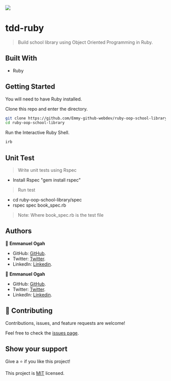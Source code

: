 ![](https://img.shields.io/badge/Microverse-blueviolet)

# tdd-ruby

> Build school library using Object Oriented Programming in Ruby.


## Built With

- Ruby

## Getting Started

You will need to have Ruby installed.

Clone this repo and enter the directory.

```bash
git clone https://github.com/Emmy-github-webdev/ruby-oop-school-library
cd ruby-oop-school-library
```

Run the Interactive Ruby Shell.

```bash
irb
```

## Unit Test
> Write unit tests using Rspec
- Install Rspec "gem install rspec"
> Run test 
- cd ruby-oop-school-library/spec
- rspec spec book_spec.rb
> Note: Where book_spec.rb is the test file

## Authors

👤 **Emmanuel Ogah**

- GitHub: [GitHub](https://github.com/Emmy-github-webdev).
- Twitter: [Twitter](https://twitter.com/OgaemmanuelOga).
- LinkedIn: [Linkedin](https://www.linkedin.com/in/emmanuel-oga-16171584/).

👤 **Emmanuel Ogah**

- GitHub: [GitHub](https://github.com/Emmy-github-webdev).
- Twitter: [Twitter](https://twitter.com/OgaemmanuelOga).
- LinkedIn: [Linkedin](https://www.linkedin.com/in/emmanuel-oga-16171584/).


## 🤝 Contributing

Contributions, issues, and feature requests are welcome!

Feel free to check the [issues page](https://github.com/Emmy-github-webdev/ruby-oop-school-library/issues).

## Show your support

Give a ⭐️ if you like this project!

This project is [MIT](./MIT.md) licensed.
